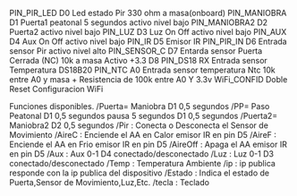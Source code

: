 PIN_PIR_LED       D0   Led estado Pir 330 ohm a masa(onboard)
PIN_MANIOBRA      D1   Puerta1   peatonal  5 segundos   activo nivel bajo
PIN_MANIOBRA2     D2   Puerta2                          activo nivel bajo
PIN_LUZ           D3   Luz On Off                       activo nivel bajo
PIN_AUX           D4   Aux On Off                       activo nivel bajo
PIN_IR            D5   Emisor IR
PIN_PIR_IN        D6   Entrada sensor Pir activo nivel alto
PIN_SENSOR_C      D7   Entarda sensor Puerta Cerrada (NC)  10k a masa Activo +3.3
                  D8
PIN_DS18          RX   Entrada sensor Temperatura DS18B20
PIN_NTC           A0   Entrada sensor temperatura Ntc 10k entre A0 y masa + Resistencia de 100k entre A0 Y 3.3v
WiFi_CONFID       Doble Reset   Configuracion WiFi 

Funciones disponibles.
/Puerta= Maniobra   D1 0,5 segundos
/PP= Paso Peatonal  D1 0,5 segundos pausa 5 segundos D1 0,5 segundos
/Puerta2= Maniobra2 D2 0,5 segundos
/Pir : Conecta o Desconecta el Sensor de Movimiento
/AireC : Enciende el AA en Calor   emisor IR en pin D5 
/AireF : Enciende el AA en Frio    emisor IR en pin D5 
/AireOff : Apaga el AA             emisor IR en pin D5 
/Aux : Aux 0-1   D4 conectado/desconectado
/Luz : Luz 0-1   D3 conectado/desconectado
/Temp : Temperatura Ambiente
/ip : ip publica   responde con la ip publica del dispositivo
/Estado : Indica el estado de Puerta,Sensor de Movimiento,Luz,Etc.
/tecla : Teclado